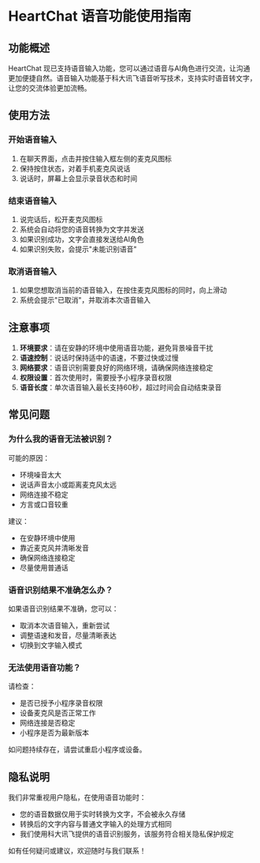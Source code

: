# HeartChat 语音功能使用指南

## 功能概述

HeartChat 现已支持语音输入功能，您可以通过语音与AI角色进行交流，让沟通更加便捷自然。语音输入功能基于科大讯飞语音听写技术，支持实时语音转文字，让您的交流体验更加流畅。

## 使用方法

### 开始语音输入

1. 在聊天界面，点击并按住输入框左侧的麦克风图标
2. 保持按住状态，对着手机麦克风说话
3. 说话时，屏幕上会显示录音状态和时间

### 结束语音输入

1. 说完话后，松开麦克风图标
2. 系统会自动将您的语音转换为文字并发送
3. 如果识别成功，文字会直接发送给AI角色
4. 如果识别失败，会提示"未能识别语音"

### 取消语音输入

1. 如果您想取消当前的语音输入，在按住麦克风图标的同时，向上滑动
2. 系统会提示"已取消"，并取消本次语音输入

## 注意事项

1. **环境要求**：请在安静的环境中使用语音功能，避免背景噪音干扰
2. **语速控制**：说话时保持适中的语速，不要过快或过慢
3. **网络要求**：语音识别需要良好的网络环境，请确保网络连接稳定
4. **权限设置**：首次使用时，需要授予小程序录音权限
5. **语音长度**：单次语音输入最长支持60秒，超过时间会自动结束录音

## 常见问题

### 为什么我的语音无法被识别？

可能的原因：
- 环境噪音太大
- 说话声音太小或距离麦克风太远
- 网络连接不稳定
- 方言或口音较重

建议：
- 在安静环境中使用
- 靠近麦克风并清晰发音
- 确保网络连接稳定
- 尽量使用普通话

### 语音识别结果不准确怎么办？

如果语音识别结果不准确，您可以：
- 取消本次语音输入，重新尝试
- 调整语速和发音，尽量清晰表达
- 切换到文字输入模式

### 无法使用语音功能？

请检查：
- 是否已授予小程序录音权限
- 设备麦克风是否正常工作
- 网络连接是否稳定
- 小程序是否为最新版本

如问题持续存在，请尝试重启小程序或设备。

## 隐私说明

我们非常重视用户隐私，在使用语音功能时：
- 您的语音数据仅用于实时转换为文字，不会被永久存储
- 转换后的文字内容与普通文字输入的处理方式相同
- 我们使用科大讯飞提供的语音识别服务，该服务符合相关隐私保护规定

如有任何疑问或建议，欢迎随时与我们联系！
